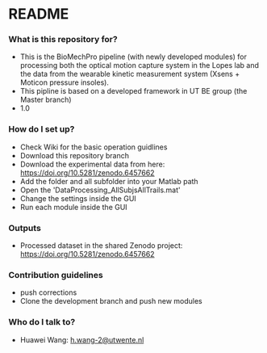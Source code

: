 # README #

### What is this repository for? ###

* This is the BioMechPro pipeline (with newly developed modules) for processing both the optical motion capture system in the Lopes lab and 
  the data from the wearable kinetic measurement system (Xsens + Moticon pressure insoles).
* This pipline is based on a developed framework in UT BE group (the Master branch)
* 1.0

### How do I set up? ###

* Check Wiki for the basic operation guidlines
* Download this repository branch
* Download the experimental data from here: https://doi.org/10.5281/zenodo.6457662
* Add the folder and all subfolder into your Matlab path
* Open the 'DataProcessing_AllSubjsAllTrails.mat'
* Change the settings inside the GUI
* Run each module inside the GUI

### Outputs ###
* Processed dataset in the shared Zenodo project: https://doi.org/10.5281/zenodo.6457662

### Contribution guidelines ###
* push corrections
* Clone the development branch and push new modules

### Who do I talk to? ###
* Huawei Wang: h.wang-2@utwente.nl
